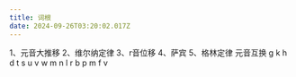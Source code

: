 ```yaml
---
title: 词根
date: 2024-09-26T03:20:02.017Z
---
```


1、元音大推移
2、维尔纳定律
3、r音位移
4、萨宾
5、格林定律
元音互换
g k h
d t s
u v w
m n l r
b p m f v
